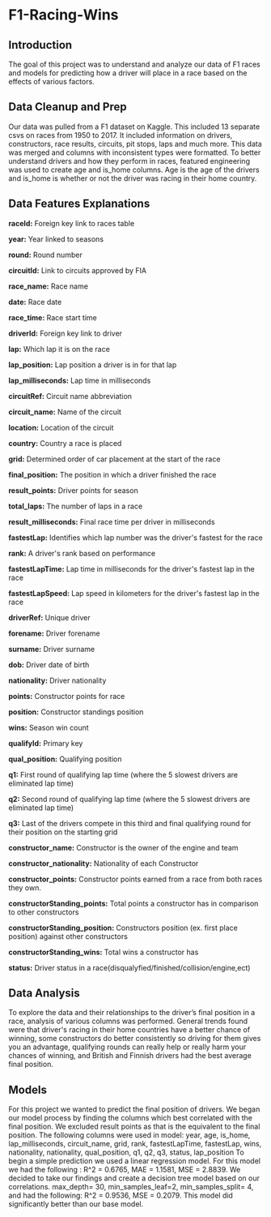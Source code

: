# F1-Racing-Wins
## Introduction

The goal of this project was to understand and analyze our data of F1 races and models for predicting how a driver will place in a race based on the effects of various factors.

## Data Cleanup and Prep 

Our data was pulled from a F1 dataset on Kaggle. This included 13 separate csvs on races from 1950 to 2017. It included information on drivers, constructors, race results, circuits, pit stops, laps and much more. This data was merged and columns with inconsistent types were formatted. To better understand drivers and how they perform in races, featured engineering was used to create age and is_home columns. Age is the age of the drivers and is_home is whether or not the driver was racing in their home country. 

## Data Features Explanations 

**raceId:** Foreign key link to races table

**year:** Year linked to seasons

**round:** Round number

**circuitId:** Link to circuits approved by FIA

**race_name:** Race name

**date:** Race date

**race_time:** Race start time

**driverId:** Foreign key link to driver

**lap:** Which lap it is on the race

**lap_position:** Lap position a driver is in for that lap

**lap_milliseconds:** Lap time in milliseconds

**circuitRef:** Circuit name abbreviation

**circuit_name:** Name of the circuit

**location:** Location of the circuit

**country:** Country a race is placed

**grid:** Determined order of car placement at the start of the race

**final_position:** The position in which a driver finished the race

**result_points:** Driver points for season

**total_laps:** The number of laps in a race

**result_milliseconds:** Final race time per driver in milliseconds

**fastestLap:** Identifies which lap number was the driver's fastest for the race

**rank:** A driver's rank based on performance

**fastestLapTime:** Lap time in milliseconds for the driver's fastest lap in the race

**fastestLapSpeed:** Lap speed in kilometers for the driver's fastest lap in the race

**driverRef:** Unique driver

**forename:** Driver forename

**surname:** Driver surname

**dob:** Driver date of birth

**nationality:** Driver nationality

**points:** Constructor points for race

**position:** Constructor standings position

**wins:** Season win count

**qualifyId:** Primary key

**qual_position:** Qualifying position

**q1:** First round of qualifying lap time (where the 5 slowest drivers are eliminated lap time)

**q2:** Second round of qualifying lap time (where the 5 slowest drivers are eliminated lap time)

**q3:** Last of the drivers compete in this third and final qualifying round for their position on the starting grid

**constructor_name:** Constructor is the owner of the engine and team

**constructor_nationality:** Nationality of each Constructor

**constructor_points:** Constructor points earned from a race from both races they own.

**constructorStanding_points:** Total points a constructor has in comparison to other constructors

**constructorStanding_position:** Constructors position (ex. first place position) against other constructors

**constructorStanding_wins:** Total wins a constructor has

**status:** Driver status in a race(disqualyfied/finished/collision/engine,ect)

## Data Analysis

To explore the data and their relationships to the driver’s final position in a race, analysis of various columns was performed. General trends found were that driver's racing in their home countries have a better chance of winning, some constructors do better consistently so driving for them gives you an advantage, qualifying rounds can really help or really harm your chances of winning, and British and Finnish drivers had the best average final position.

## Models

For this project we wanted to predict the final position of drivers. We began our model process by finding the columns which best correlated with the final position. We excluded result points as that is the equivalent to the final position.
The following columns were used in model: year, age, is_home, lap_milliseconds, circuit_name, grid, rank, fastestLapTime, fastestLap, wins, nationality, nationality, qual_position, q1, q2, q3, status, lap_position
To begin a simple prediction we used a linear regression model. For this model we had the following : R^2 = 0.6765, MAE = 1.1581, MSE = 2.8839. We decided to take our findings and create a decision tree model based on our correlations. max_depth= 30, min_samples_leaf=2, min_samples_split= 4, and had the following: R^2 = 0.9536, MSE = 0.2079. This model did significantly better than our base model. 







